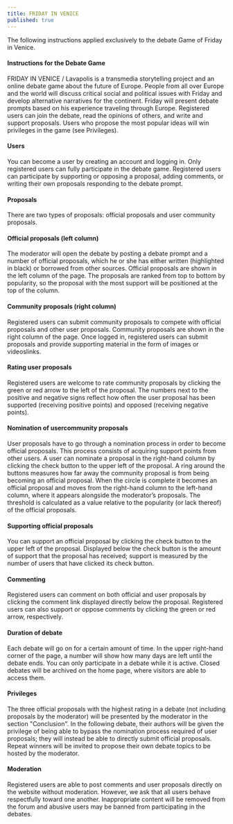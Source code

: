 ```yaml
---
title: FRIDAY IN VENICE
published: true
---
```

The following instructions applied exclusively to the debate Game of Friday in Venice.

#### Instructions for the Debate Game 

FRIDAY IN VENICE / Lavapolis is a transmedia storytelling project and an online debate game about the future of Europe. People from all over Europe and the world will discuss critical social and political issues with Friday and develop alternative narratives for the continent. Friday will present debate prompts based on his experience traveling through Europe. Registered users can join the debate, read the opinions of others, and write and support proposals. Users who propose the most popular ideas will win privileges in the game (see Privileges).

#### Users

You can become a user by creating an account and logging in. Only registered users can fully participate in the debate game. Registered users can participate by supporting or opposing a proposal, adding comments, or writing their own proposals responding to the debate prompt.

#### Proposals

There are two types of proposals: official proposals and user community proposals. 

#### Official proposals (left column)

The moderator will open the debate by posting a debate prompt and a number of official proposals, which he or she has either written (highlighted in black) or borrowed from other sources. Official proposals are shown in the left column of the page. The proposals are ranked from top to bottom by popularity, so the proposal with the most support will be positioned at the top of the column.

#### Community proposals (right column)

Registered users can submit community proposals to compete with official proposals and other user proposals. Community proposals are shown in the right column of the page. Once logged in, registered users can submit proposals and provide supporting material in the form of images or videoslinks. 

#### Rating user proposals

Registered users are welcome to rate community proposals by clicking the green or red arrow to the left of the proposal. The numbers  next to the positive and negative signs reflect how often the user proposal has been supported (receiving positive points) and opposed (receiving negative points).

#### Nomination of usercommunity proposals

User proposals have to go through a nomination process in order to become official proposals. This process consists of acquiring support points from other users. A user can nominate a proposal in the right-hand column by clicking the check button to the upper left of the proposal.  A ring around the buttons measures how far away the community proposal is from being becoming an official proposal.
When the circle is complete it becomes an official proposal and moves from the right-hand column to the left-hand column, where it appears alongside the moderator’s proposals. The threshold is calculated as a value relative to the popularity (or lack thereof) of the official proposals.

#### Supporting official proposals

You can support an official proposal by clicking the check button to the upper left of the proposal. Displayed below the check button is the amount of support that the proposal has received; support is measured by the number of users that have clicked its check button. 

#### Commenting

Registered users can comment on both official and user proposals by clicking the comment link displayed directly below the proposal. Registered users can also support or oppose comments by clicking the green or red arrow, respectively.  

#### Duration of debate

Each debate will go on for a certain amount of time. In the upper right-hand corner of the page, a number will show how many days are left until the debate ends. You can only participate in a debate while it is active. Closed debates will be archived on the home page, where visitors are able to access them. 

#### Privileges

The three official proposals with the highest rating in a debate (not including proposals by the moderator) will be presented by the moderator in the section "Conclusion". In the following debate, their authors will be given the privilege of being able to bypass the nomination process required of user proposals; they will instead be able to directly submit official proposals. Repeat winners will be invited to propose their own debate topics to be hosted by the moderator.

#### Moderation

Registered users are able to post comments and user proposals directly on the website without moderation. However, we ask that all users behave respectfully toward one another. Inappropriate content will be removed from the forum and abusive users may be banned from participating in the debates.

 	

